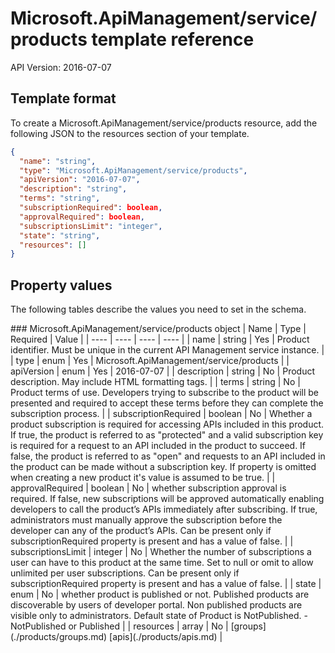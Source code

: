 # Microsoft.ApiManagement/service/products template reference
API Version: 2016-07-07
## Template format

To create a Microsoft.ApiManagement/service/products resource, add the following JSON to the resources section of your template.

```json
{
  "name": "string",
  "type": "Microsoft.ApiManagement/service/products",
  "apiVersion": "2016-07-07",
  "description": "string",
  "terms": "string",
  "subscriptionRequired": boolean,
  "approvalRequired": boolean,
  "subscriptionsLimit": "integer",
  "state": "string",
  "resources": []
}
```
## Property values

The following tables describe the values you need to set in the schema.

<a id="Microsoft.ApiManagement/service/products" />
### Microsoft.ApiManagement/service/products object
|  Name | Type | Required | Value |
|  ---- | ---- | ---- | ---- |
|  name | string | Yes | Product identifier. Must be unique in the current API Management service instance. |
|  type | enum | Yes | Microsoft.ApiManagement/service/products |
|  apiVersion | enum | Yes | 2016-07-07 |
|  description | string | No | Product description. May include HTML formatting tags. |
|  terms | string | No | Product terms of use. Developers trying to subscribe to the product will be presented and required to accept these terms before they can complete the subscription process. |
|  subscriptionRequired | boolean | No | Whether a product subscription is required for accessing APIs included in this product. If true, the product is referred to as "protected" and a valid subscription key is required for a request to an API included in the product to succeed. If false, the product is referred to as "open" and requests to an API included in the product can be made without a subscription key. If property is omitted when creating a new product it's value is assumed to be true. |
|  approvalRequired | boolean | No | whether subscription approval is required. If false, new subscriptions will be approved automatically enabling developers to call the product’s APIs immediately after subscribing. If true, administrators must manually approve the subscription before the developer can any of the product’s APIs. Can be present only if subscriptionRequired property is present and has a value of false. |
|  subscriptionsLimit | integer | No | Whether the number of subscriptions a user can have to this product at the same time. Set to null or omit to allow unlimited per user subscriptions. Can be present only if subscriptionRequired property is present and has a value of false. |
|  state | enum | No | whether product is published or not. Published products are discoverable by users of developer portal. Non published products are visible only to administrators. Default state of Product is NotPublished. - NotPublished or Published |
|  resources | array | No | [groups](./products/groups.md) [apis](./products/apis.md) |

